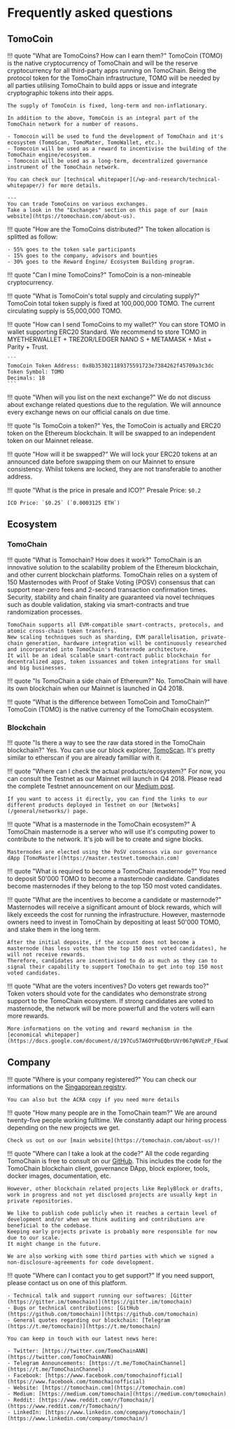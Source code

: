 # Frequently asked questions

## TomoCoin

!!! quote "What are TomoCoins? How can I earn them?"
    TomoCoin (TOMO) is the native cryptocurrency of TomoChain and will be the reserve cryptocurrency for all third-party apps running on TomoChain.
    Being the protocol token for the TomoChain infrastructure, TOMO will be needed by all parties utilising TomoChain to build apps or issue and integrate cryptographic tokens into their apps.

    The supply of TomoCoin is fixed, long-term and non-inflationary.

    In addition to the above, TomoCoin is an integral part of the TomoChain network for a number of reasons.

    - Tomocoin will be used to fund the development of TomoChain and it's ecosystem (TomoScan, TomoMater, TomoWallet, etc.).
    - Tomocoin will be used as a reward to incentivise the building of the TomoChain engine/ecosystem.
    - Tomocoin will be used as a long-term, decentralized governance instrument of the TomoChain network.

    You can check our [technical whitepaper](/wp-and-research/technical-whitepaper/) for more details.

    ---
    You can trade TomoCoins on various exchanges.
    Take a look in the "Exchanges" section on this page of our [main website](https://tomochain.com/about-us).

!!! quote "How are the TomoCoins distributed?"
    The token allocation is splitted as follow:

    - 55% goes to the token sale participants
    - 15% goes to the company, advisors and bounties
    - 30% goes to the Reward Engine/ Ecosystem Building program.

!!! quote "Can I mine TomoCoins?"
    TomoCoin is a non-mineable cryptocurrency.

!!! quote "What is TomoCoin's total supply and circulating supply?"
    TomoCoin total token supply is fixed at 100,000,000 TOMO.
    The current circulating supply is 55,000,000 TOMO.

!!! quote "How can I send TomoCoins to my wallet?"
    You can store TOMO in wallet supporting ERC20 Standard.
    We recommend to store TOMO in MYETHERWALLET + TREZOR/LEDGER NANO S + METAMASK + Mist + Parity + Trust.

    ```
    TomoCoin Token Address: 0x8b353021189375591723e7384262f45709a3c3dc
    Token Symbol: TOMO
    Decimals: 18
    ```

!!! quote "When will you list on the next exchange?"
    We do not discuss about exchange related questions due to the regulation.
    We will announce every exchange news on our official canals on due time.

!!! quote "Is TomoCoin a token?"
    Yes, the TomoCoin is actually and ERC20 token on the Ethereum blockchain.
    It will be swapped to an independent token on our Mainnet release.

!!! quote "How will it be swapped?"
    We will lock your ERC20 tokens at an announced date before swapping them on our Mainnet to ensure consistency.
    Whilst tokens are locked, they are not transferable to another address.

!!! quote "What is the price in presale and ICO?"
    Presale Price: `$0.2`

    ICO Price: `$0.25` (`0.0003125 ETH`)

## Ecosystem

### TomoChain

!!! quote "What is Tomochain? How does it work?"
    TomoChain is an innovative solution to the scalability problem of the Ethereum blockchain, and other current blockchain platforms.
    TomoChain relies on a system of 150 Masternodes with Proof of Stake Voting (POSV) consensus that can support near-zero fees and 2-second transaction confirmation times.
    Security, stability and chain finality are guaranteed via novel techniques such as double validation, staking via smart-contracts and true randomization processes.

    TomoChain supports all EVM-compatible smart-contracts, protocols, and atomic cross-chain token transfers.
    New scaling techniques such as sharding, EVM parallelisation, private-chain generation, hardware integration will be continuously researched and incorporated into TomoChain's Masternode architecture.
    It will be an ideal scalable smart-contract public blockchain for decentralized apps, token issuances and token integrations for small and big businesses.

!!! quote "Is TomoChain a side chain of Ethereum?"
    No.
    TomoChain will have its own blockchain when our Mainnet is launched in Q4 2018.

!!! quote "What is the difference between TomoCoin and TomoChain?"
    TomoCoin (TOMO) is the native currency of the TomoChain ecosystem.

### Blockchain

!!! quote "Is there a way to see the raw data stored in the TomoChain blockchain?"
    Yes.
    You can use our block explorer, [TomoScan](https://scan.testnet.tomochain.com).
    It's pretty similar to etherscan if you are already familliar with it.

!!! quote "Where can I check the actual products/ecosystem?"
    For now, you can consult the Testnet as our Mainnet will launch in Q4 2018.
    Please read the complete Testnet announcement on our [Medium post](https://medium.com/tomochain/tomochain-public-testnet-2-0-announcement-c7f49e28eefa).

    If you want to access it directly, you can find the links to our different products deployed in Testnet on our [Netwoks](/general/networks/) page.

!!! quote "What is a masternode in the TomoChain ecosystem?"
    A TomoChain masternode is a server who will use it's computing power to contribute to the network.
    It's job will be to create and signe blocks.

    Masternodes are elected using the PoSV consensus via our governance dApp [TomoMaster](https://master.testnet.tomochain.com)

!!! quote "What is required to become a TomoChain masternode?"
    You need to deposit 50'000 TOMO to become a masternode candidate.
    Candidates become masternodes if they belong to the top 150 most voted candidates.

!!! quote "What are the incentives to become a candidate or masternode?"
    Masternodes will receive a significant amount of block rewards, which will likely exceeds the cost for running the infrastructure.
    However, masternode owners need to invest in TomoChain by depositing  at least 50'000 TOMO, and stake them in the long term.

    After the initial deposite, if the account does not become a masternode (has less votes than the top 150 most voted candidates), he will not receive rewards.
    Therefore, candidates are incentivised to do as much as they can to signal their capability to support TomoChain to get into top 150 most voted candidates.

!!! quote "What are the voters incentives? Do voters get rewards too?"
    Token voters should vote for the candidates who demonstrate strong support to the TomoChain ecosystem.
    If strong candidates are voted to masternode, the network will be more powerfull and the voters will earn more rewards.

    More informations on the voting and reward mechanism in the [economical whitepaper](https://docs.google.com/document/d/197Cu57A6OYPoEQbrUVr067qNVEzP_FEwaDCFff7hnlM).

## Company

!!! quote "Where is your company registered?"
    You can check our informations on the [Singaporean registry](https://www.sgpbusiness.com/company/Tomochain-Pte-Ltd).

    You can also but the ACRA copy if you need more details

!!! quote "How many people are in the TomoChain team?"
    We are around twenty-five people working fulltime.
    We constantly adapt our hiring process depending on the new projects we get.

    Check us out on our [main website](https://tomochain.com/about-us/)!

!!! quote "Where can I take a look at the code?"
    All the code regarding TomoChain is free to consult on our [GitHub](https://github.com/tomochain).
    This includes the code for the TomoChain blockchain client, governance DApp, block explorer, tools, docker images, documentation, etc.

    However, other blockchain related projects like ReplyBlock or drafts, work in progress and not yet disclosed projects are usually kept in private repositories.

    We like to publish code publicly when it reaches a certain level of development and/or when we think auditing and contributions are beneficial to the codebase.
    Keeping early projects private is probably more responsible for now due to our scale.
    It might change in the future.

    We are also working with some third parties with which we signed a non-disclosure-agreements for code development.

!!! quote "Where can I contact you to get support?"
    If you need support, please contact us on one of this platform.

    - Technical talk and support running our softwares: [Gitter (https://gitter.im/tomochain)](https://gitter.im/tomochain)
    - Bugs or technical contributions: [GitHub (https://github.com/tomochain)](https://github.com/tomochain)
    - General quotes regarding our blockchain: [Telegram (https://t.me/tomochain)](https://t.me/tomochain)

    You can keep in touch with our latest news here:

    - Twitter: [https://twitter.com/TomoChainANN](https://twitter.com/TomoChainANN)
    - Telegram Announcements: [https://t.me/TomoChainChannel](https://t.me/TomoChainChannel)
    - Facebook: [https://www.facebook.com/tomochainofficial](https://www.facebook.com/tomochainofficial)
    - Website: [https://tomochain.com](https://tomochain.com)
    - Medium: [https://medium.com/tomochain](https://medium.com/tomochain)
    - Reddit: [https://www.reddit.com/r/Tomochain/](https://www.reddit.com/r/Tomochain/)
    - LinkedIn: [https://www.linkedin.com/company/tomochain/](https://www.linkedin.com/company/tomochain/)
